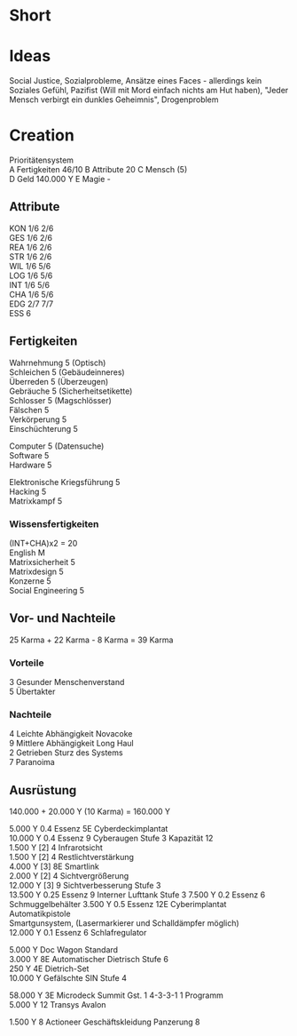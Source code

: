 # Short

# Ideas
Social Justice, Sozialprobleme, Ansätze eines Faces - allerdings kein Soziales Gefühl, Pazifist (Will mit Mord einfach nichts am Hut haben), "Jeder Mensch verbirgt ein dunkles Geheimnis", Drogenproblem

# Creation
Prioritätensystem  
A Fertigkeiten 46/10
B Attribute 20
C Mensch (5)  
D Geld 140.000 Y
E Magie -  

## Attribute
KON 1/6 2/6  
GES 1/6 2/6  
REA 1/6 2/6  
STR 1/6 2/6  
WIL 1/6 5/6  
LOG 1/6 5/6  
INT 1/6 5/6  
CHA 1/6 5/6  
EDG 2/7 7/7  
ESS 6  

## Fertigkeiten
Wahrnehmung 5 (Optisch)  
Schleichen 5 (Gebäudeinneres)  
Überreden 5 (Überzeugen)  
Gebräuche 5 (Sicherheitsetikette)  
Schlosser 5 (Magschlösser)  
Fälschen 5  
Verkörperung 5  
Einschüchterung 5  

Computer 5 (Datensuche)  
Software 5  
Hardware 5  

Elektronische Kriegsführung 5  
Hacking 5  
Matrixkampf 5  

### Wissensfertigkeiten
(INT+CHA)x2 = 20  
English M  
Matrixsicherheit 5  
Matrixdesign 5  
Konzerne 5  
Social Engineering 5  

## Vor- und Nachteile
25 Karma + 22 Karma - 8 Karma = 39 Karma  
### Vorteile
3 Gesunder Menschenverstand  
5 Übertakter  
### Nachteile
4 Leichte Abhängigkeit Novacoke  
9 Mittlere Abhängigkeit Long Haul  
2 Getrieben Sturz des Systems  
7 Paranoima  

## Ausrüstung
140.000 + 20.000 Y (10 Karma) = 160.000 Y  

 5.000 Y 0.4 Essenz 5E Cyberdeckimplantat  
10.000 Y 0.4 Essenz 9 Cyberaugen Stufe 3 Kapazität 12  
  1.500 Y [2] 4 Infrarotsicht  
  1.500 Y [2] 4 Restlichtverstärkung  
  4.000 Y [3] 8E Smartlink  
  2.000 Y [2] 4 Sichtvergrößerung  
 12.000 Y [3] 9 Sichtverbesserung Stufe 3  
13.500 Y 0.25 Essenz 9 Interner Lufttank Stufe 3
 7.500 Y 0.2 Essenz 6 Schmuggelbehälter
 3.500 Y 0.5 Essenz 12E Cyberimplantat Automatikpistole  
  Smartgunsystem, (Lasermarkierer und Schalldämpfer möglich)  
12.000 Y 0.1 Essenz 6 Schlafregulator  

 5.000 Y Doc Wagon Standard  
 3.000 Y 8E Automatischer Dietrisch Stufe 6  
   250 Y 4E Dietrich-Set  
10.000 Y Gefälschte SIN Stufe 4  

58.000 Y 3E Microdeck Summit Gst. 1 4-3-3-1 1 Programm  
 5.000 Y 12 Transys Avalon  

 1.500 Y 8 Actioneer Geschäftskleidung Panzerung 8
